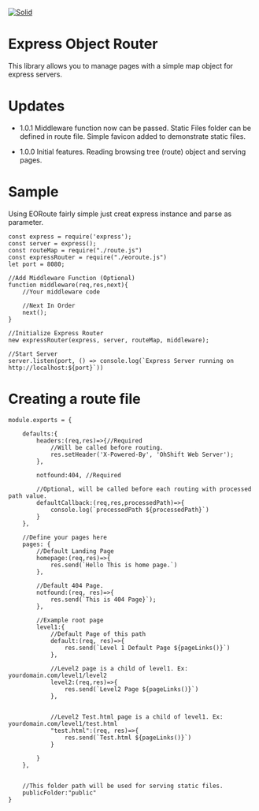 [![Solid](https://www.ohshiftlabs.com/assets/images/logo.png)](https://www.ohshiftlabs.com/)

# Express Object Router
This library allows you to manage pages with a simple map object for express servers.


# Updates
- 1.0.1
Middleware function now can be passed.
Static Files folder can be defined in route file.
Simple favicon added to demonstrate static files.

- 1.0.0
Initial features. 
Reading browsing tree (route) object and serving pages.



# Sample
Using EORoute fairly simple just creat express instance and parse as parameter.
```
const express = require('express');
const server = express();
const routeMap = require("./route.js")
const expressRouter = require("./eoroute.js")
let port = 8080;

//Add Middleware Function (Optional)
function middleware(req,res,next){
    //Your middleware code

    //Next In Order
    next();
}

//Initialize Express Router
new expressRouter(express, server, routeMap, middleware);

//Start Server
server.listen(port, () => console.log(`Express Server running on http://localhost:${port}`))
```


# Creating a route file

```
module.exports = {

    defaults:{
        headers:(req,res)=>{//Required
            //Will be called before routing.
            res.setHeader('X-Powered-By', 'OhShift Web Server');
        },

        notfound:404, //Required

        //Optional, will be called before each routing with processed path value.
        defaultCallback:(req,res,processedPath)=>{
            console.log(`processedPath ${processedPath}`)
        }
    },

    //Define your pages here
    pages: {
        //Default Landing Page
        homepage:(req,res)=>{
            res.send(`Hello This is home page.`)
        },            
    
        //Default 404 Page.
        notfound:(req, res)=>{
            res.send(`This is 404 Page}`);
        },
    
        //Example root page
        level1:{
            //Default Page of this path
            default:(req, res)=>{
                res.send(`Level 1 Default Page ${pageLinks()}`)
            },

            //Level2 page is a child of level1. Ex: yourdomain.com/level1/level2
            level2:(req,res)=>{
                res.send(`Level2 Page ${pageLinks()}`)
            },


            //Level2 Test.html page is a child of level1. Ex: yourdomain.com/level1/test.html
            "test.html":(req, res)=>{
                res.send(`Test.html ${pageLinks()}`)
            }
            
        }
    },


    //This folder path will be used for serving static files.
    publicFolder:"public"
}
```
